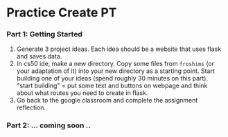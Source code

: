 # Practice Create PT

### Part 1: Getting Started
1. Generate 3 project ideas. Each idea should be a website that uses flask and saves data.
1. In cs50 ide, make a new directory. Copy some files from `froshims` (or your adaptation of it) into your new directory as a starting point. Start building one of your ideas (spend roughly 30 minutes on this part). "start building" = put some text and buttons on webpage and think about what routes you need to create in flask.
1. Go back to the google classroom and complete the assignment reflection.

### Part 2: ... coming soon ..
